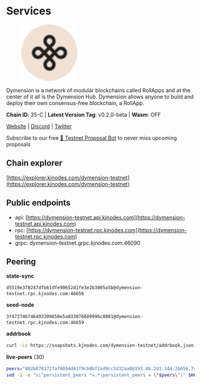 # Services

<figure><img src="https://raw.githubusercontent.com/kj89/cosmos-images/main/logos/dymension.png" width="150" alt=""><figcaption></figcaption></figure>

Dymension is a network of modular blockchains called RollApps  and at the center of it all is the Dymension Hub. Dymension  allows anyone to build and deploy their own consensus-free blockchain, a RollApp.

**Chain ID**: 35-C | **Latest Version Tag**: v0.2.0-beta | **Wasm**: OFF

[Website](https://dymension.xyz/) | [Discord](https://discord.gg/dymension) | [Twitter](https://twitter.com/dymensionXYZ)



Subscribe to our free [🤖 Testnet Proposal Bot](https://t.me/kjnodes_testnet_proposal_bot) to never miss upcoming proposals


## Chain explorer
[https://explorer.kjnodes.com/dymension-testnet](https://explorer.kjnodes.com/dymension-testnet)

## Public endpoints

* api: [https://dymension-testnet.api.kjnodes.com](https://dymension-testnet.api.kjnodes.com)
* rpc: [https://dymension-testnet.rpc.kjnodes.com](https://dymension-testnet.rpc.kjnodes.com)
* grpc: dymension-testnet.grpc.kjnodes.com:46090

## Peering

**state-sync**

```text
d5519e378247dfb61dfe90652d1fe3e2b3005a5b@dymension-testnet.rpc.kjnodes.com:46656
```

**seed-node**

```text
3f472746f46493309650e5a033076689996c8881@dymension-testnet.rpc.kjnodes.com:46659
```

**addrbook**
```bash
curl -Ls https://snapshots.kjnodes.com/dymension-testnet/addrbook.json > $HOME/.dymension/config/addrbook.json
```

**live-peers** (30)
```bash
peers="802b8783727af8094d81f9cb0bf2ad9cc3d32aa0@193.46.243.144:26656,7c720f2d079174ed7ce478b026ac3906a630d716@167.99.178.186:26656,ed26b4f13a7f388064aa89e5d6419b0e78e3e94e@209.126.81.190:26656,5d689e09a129c03c003f05850262f03b2433a384@51.79.30.141:26656,d8b1bcfc123e63b24d0ebf86ab674a0fc5cb3b06@51.159.97.212:26656,b24974dd15a984f882438d907ee97c6baf1ae766@185.177.116.36:656,5c2a752c9b1952dbed075c56c600c3a79b58c395@195.3.220.54:27086,09927421cd3aa47bc81f8f981e15c547bc490121@5.9.83.110:26656,c6cdcc7f8e1a33f864956a8201c304741411f219@3.214.163.125:26656,965694b051742c2da0ea66502dd9bfeea38de265@198.244.228.235:26656,98a03e1d03c1646e982b3379c0132d3828b0cacd@37.128.87.66:26656,ba2ef45240cc997443df795b801a34602ba68b55@65.109.92.241:17886,0cc10d01b749a1e8b8d14c077140c776394d31e5@65.108.9.164:21456,a85420b25181bdb9b3a38741c48dafd5fb3b922f@209.34.205.57:26656,4d2ec1e61d61550fc5bfacc57e971ff9b6181152@135.181.180.29:26656,0ee31ef97ba6b6c13b25b5c528163f2092821c2d@65.21.132.27:24856,62f5e5db360892ce0e8fc4cc5de7b880936e8410@82.208.23.204:04656,3a1e280b47ba71e11c2f1d800d0dd837cd40ed08@38.242.246.215:26656,ec843a4aea197837c13f13612a525bd7377443b1@167.235.250.107:26656,88e09de4c713ecb3497f39f6e6c599aea7a10750@65.109.38.111:20556,8b5367df2b1287174ce8950654953d81a7d69a29@144.76.201.43:26556,747d05bfe9f3e0c2e0462ac351c577699e1d9b8c@207.244.244.194:26656,4b297077d2c447b41ab03af4d52b6a81d8a00642@173.249.5.105:26656,5dbbb68e0c8a86bdc372cf1de0691f1cdc6a96ad@82.208.23.223:27656,692189bd9936b767021d703b51d824e213cd9b92@89.252.21.37:60856,d2b841acdcabb622e9033fe685a395eef091f2fe@65.108.199.62:46656,e891edc820240a032c89a2ae8f17e3d1d44ecaf9@15.204.31.186:26656,8eb8789ce687870a1c9b8ab7cc0f816c653ed56e@217.21.53.108:26656,d5519e378247dfb61dfe90652d1fe3e2b3005a5b@65.109.68.190:46656,ca2cfea3c48640c094ad740bb41c2aeb81b5dcc6@194.163.187.175:46656"
sed -i -e "s|^persistent_peers *=.*|persistent_peers = \"$peers\"|" $HOME/.dymension/config/config.toml
```
